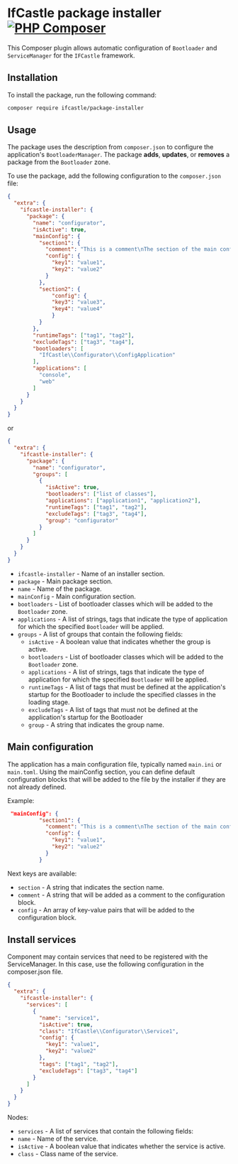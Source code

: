 # IfCastle package installer [![PHP Composer](https://github.com/EdmondDantes/ifcastle-package-installer/actions/workflows/php.yml/badge.svg)](https://github.com/EdmondDantes/ifcastle-package-installer/actions/workflows/php.yml)

This Composer plugin allows automatic configuration of `Bootloader` and `ServiceManager` for the 
`IFCastle` framework.

## Installation

To install the package, run the following command:

```bash
composer require ifcastle/package-installer
```

## Usage

The package uses the description from `composer.json` to configure 
the application's `BootloaderManager`. 
The package **adds**, **updates**, or **removes** a package from the `Bootloader` zone.

To use the package, add the following configuration to the `composer.json` file:

```json
{
  "extra": {
    "ifcastle-installer": {
      "package": {
        "name": "configurator",
        "isActive": true,
        "mainConfig": {
          "section1": {
            "comment": "This is a comment\nThe section of the main configuration file",
            "config": {
              "key1": "value1",
              "key2": "value2"
            }
          },
          "section2": {
              "config": {
              "key3": "value3",
              "key4": "value4"
              }
          }
        },
        "runtimeTags": ["tag1", "tag2"],
        "excludeTags": ["tag3", "tag4"],
        "bootloaders": [
          "IfCastle\\Configurator\\ConfigApplication"
        ],
        "applications": [
          "console",
          "web"
        ]
      }
    }
  }
}
```

or 

```json
{
  "extra": {
    "ifcastle-installer": {
      "package": {
        "name": "configurator",
        "groups": [
          {
            "isActive": true,
            "bootloaders": ["list of classes"],
            "applications": ["application1", "application2"],
            "runtimeTags": ["tag1", "tag2"],
            "excludeTags": ["tag3", "tag4"],
            "group": "configurator"
          }
        ]
      }
    }
  }
}
```

* `ifcastle-installer` - Name of an installer section.
* `package` - Main package section.
* `name` - Name of the package.
* `mainConfig` - Main configuration section.
* `bootloaders` - List of bootloader classes which will be added to the `Bootloader` zone.
* `applications` - A list of strings, tags that indicate the type of application 
for which the specified `Bootloader` will be applied.
* `groups` - A list of groups that contain the following fields:
  * `isActive` - A boolean value that indicates whether the group is active.
  * `bootloaders` - List of bootloader classes which will be added to the `Bootloader` zone.
  * `applications` - A list of strings, tags that indicate the type of application 
  for which the specified `Bootloader` will be applied.
  * `runtimeTags` - A list of tags that must be defined at the application's startup for the Bootloader 
  to include the specified classes in the loading stage.
  * `excludeTags` - A list of tags that must not be defined at the application's startup for the Bootloader
  * `group` - A string that indicates the group name.

## Main configuration

The application has a main configuration file, typically named `main.ini` or `main.toml`.
Using the mainConfig section, you can define default configuration blocks 
that will be added to the file by the installer if they are not already defined.

Example:
```json
 "mainConfig": {
          "section1": {
            "comment": "This is a comment\nThe section of the main configuration file",
            "config": {
              "key1": "value1",
              "key2": "value2"
            }
          }
```

Next keys are available:
- `section` - A string that indicates the section name.
- `comment` - A string that will be added as a comment to the configuration block.
- `config` - An array of key-value pairs that will be added to the configuration block.

## Install services

Component may contain services that need to be registered with the ServiceManager. 
In this case, use the following configuration in the composer.json file.

```json
{
  "extra": {
    "ifcastle-installer": {
      "services": [
        {
          "name": "service1",
          "isActive": true,
          "class": "IfCastle\\Configurator\\Service1",
          "config": {
            "key1": "value1",
            "key2": "value2"
          },
          "tags": ["tag1", "tag2"],
          "excludeTags": ["tag3", "tag4"]
        }
      ]
    }
  }
}
```

Nodes:

* `services` - A list of services that contain the following fields:
* `name` - Name of the service.
* `isActive` - A boolean value that indicates whether the service is active.
* `class` - Class name of the service.